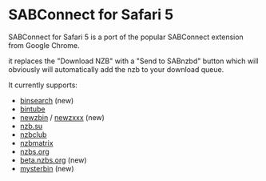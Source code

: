 SABConnect for Safari 5
=====================

SABConnect for Safari 5 is a port of the popular SABConnect extension from Google Chrome.

it replaces the "Download NZB" with a "Send to SABnzbd" button which will obviously will automatically add the nzb to your download queue.

It currently supports:

- [binsearch](http://www.binsearch.info) (new)
- [bintube](http://www.bintube.com)
- [newzbin](http://www.newzbin.com) / [newzxxx](http://www.newzxxx.com) (new)
- [nzb.su](http://www.nzb.su)
- [nzbclub](http://www.nzbclub.com)
- [nzbmatrix](http://www.nzbmatrix.com)
- [nzbs.org](http://www.nzbs.org)
- [beta.nzbs.org](http://beta.nzbs.org) (new)
- [mysterbin](http://mysterbin.com) (new)
